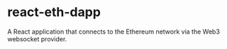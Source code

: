 # react-eth-dapp
A React application that connects to the Ethereum network via the Web3 websocket provider.
